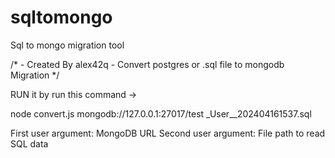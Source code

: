 # sqltomongo
Sql to mongo migration tool


/*
    - Created By alex42q -
Convert postgres or .sql file to mongodb Migration
*/


RUN it by run this command ->

node convert.js mongodb://127.0.0.1:27017/test _User__202404161537.sql

First user argument: MongoDB URL
Second user argument: File path to read SQL data
